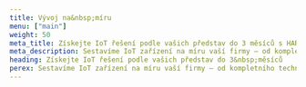 ```yaml
---
title: Vývoj na&nbsp;míru
menu: ["main"]
weight: 50
meta_title: Získejte IoT řešení podle vašich představ do 3 měsíců s HARDWARIO
meta_description: Sestavíme IoT zařízení na míru vaší firmy – od kompletního technického řešení až po design krabičky s vaším logem.
heading: Získejte IoT řešení podle vašich představ do 3&nbsp;měsíců
perex: Sestavíme IoT zařízení na míru vaší firmy – od kompletního technického řešení až po design krabičky s vaším logem.
---
```

